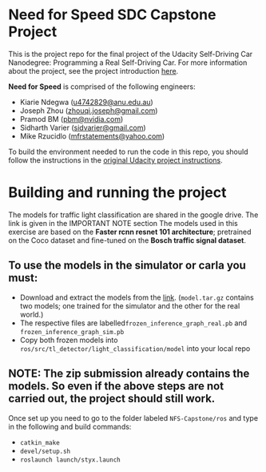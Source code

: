 # Need for Speed SDC Capstone Project
This is the project repo for the final project of the Udacity Self-Driving Car Nanodegree: Programming a Real Self-Driving Car. For more information about the project, see the project introduction [here](https://classroom.udacity.com/nanodegrees/nd013/parts/6047fe34-d93c-4f50-8336-b70ef10cb4b2/modules/e1a23b06-329a-4684-a717-ad476f0d8dff/lessons/462c933d-9f24-42d3-8bdc-a08a5fc866e4/concepts/5ab4b122-83e6-436d-850f-9f4d26627fd9).

**Need for Speed** is comprised of the following engineers:

* Kiarie Ndegwa (u4742829@anu.edu.au)
* Joseph Zhou (zhouqi.joseph@gmail.com)
* Pramod BM (pbm@nvidia.com)
* Sidharth Varier (sidvarier@gmail.com)
* Mike Rzucidlo (mfrstatements@yahoo.com)

To build the environment needed to run the code in this repo, you should follow the instructions in the [original Udacity project instructions](https://github.com/udacity/CarND-Capstone).

# Building and running the project
The models for traffic light classification are shared in the google drive. The link is given in the IMPORTANT NOTE section
The models used in this exercise are based on the **Faster rcnn resnet 101 architecture**; pretrained on the Coco dataset and fine-tuned on the **Bosch traffic signal dataset**.

## To use the models in the simulator or carla you must:
* Download and extract the models from the [link](https://drive.google.com/open?id=1_Tth59EMFbogki_6tEUdMxMvloUF__Vz). (`model.tar.gz` contains two models; one trained for the simulator and the other for the real world.)
* The respective files are labelled```frozen_inference_graph_real.pb``` and ```frozen_inference_graph_sim.pb```
* Copy both frozen models into ```ros/src/tl_detector/light_classification/model``` into your local repo

## NOTE: The zip submission already contains the models. So even if the above steps are not carried out, the project should still work.

Once set up you need to go to the folder labeled ```NFS-Capstone/ros``` and type in the following and build commands:
* ```catkin_make```
* ```devel/setup.sh```
* ```roslaunch launch/styx.launch```
